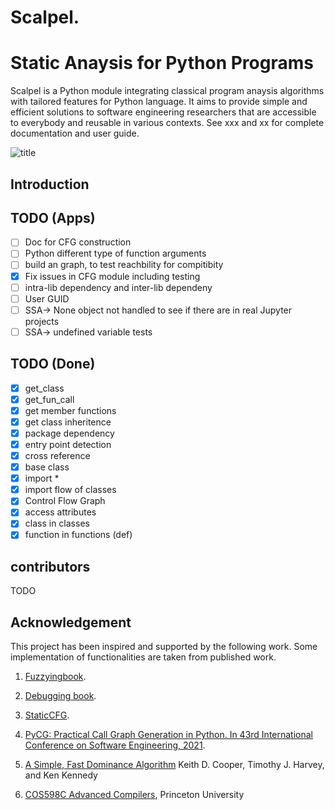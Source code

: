 # Scalpel.

Static Anaysis for Python Programs
==================================
Scalpel is a Python module integrating classical program anaysis algorithms
with tailored features for Python language. It aims to provide simple and
efficient solutions to software engineering researchers that are accessible to
everybody and reusable in various contexts.
See xxx and xx for complete documentation and user guide.

![title](https://lucid.app/publicSegments/view/079f413f-8fd5-4c4f-9ad2-1a3cad30583d/image.png)

## Introduction
## TODO (Apps)
- [ ] Doc for CFG construction 
- [ ] Python different type of function arguments 
- [ ] build an graph, to test reachbility for compitibity
- [x] Fix issues in CFG module including testing 
- [ ] intra-lib dependency  and inter-lib dependeny
- [ ] User GUID
- [ ] SSA-> None object not handled to see if there are in real Jupyter projects
- [ ] SSA-> undefined variable tests 
## TODO (Done)
- [x] get_class
- [x] get_fun_call
- [x] get member functions
- [x] get class inheritence
- [x] package dependency
- [x] entry point detection
- [x] cross reference	
- [x] base class 
- [x] import * 
- [x] import flow of classes
- [x] Control Flow Graph
- [x] access attributes
- [x] class in classes
- [x] function in functions (def)

## contributors
TODO

## Acknowledgement
This project has been inspired and supported by the following work. Some implementation of functionalities are taken from published work.

1. [Fuzzyingbook](https://www.fuzzingbook.org/).

2. [Debugging book](https://www.debuggingbook.org/).

3. [StaticCFG](https://github.com/coetaur0/staticfg).

4. [PyCG: Practical Call Graph Generation in Python. In 43rd International Conference on Software Engineering, 2021](https://vitsalis.com/papers/pycg.pdf). 
5. [A Simple, Fast Dominance Algorithm](https://www.cs.rice.edu/~keith/EMBED/dom.pdf) Keith D. Cooper, Timothy J. Harvey, and Ken Kennedy
6. [COS598C Advanced Compilers](https://www.cs.princeton.edu/courses/archive/spr04/cos598C/lectures/02-ControlFlow.pdf), Princeton University


